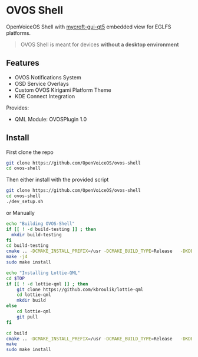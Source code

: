 OVOS Shell
======================

OpenVoiceOS Shell with [mycroft-gui-qt5](https://github.com/OpenVoiceOS/mycroft-gui-qt5) embedded view for EGLFS platforms.

> OVOS Shell is meant for devices **without a desktop environment**

## Features

- OVOS Notifications System
- OSD Service Overlays
- Custom OVOS Kirigami Platform Theme
- KDE Connect Integration

Provides:
- QML Module: OVOSPlugin 1.0

## Install

First clone the repo
```bash
git clone https://github.com/OpenVoiceOS/ovos-shell
cd ovos-shell
```

Then either install with the provided script
```bash
git clone https://github.com/OpenVoiceOS/ovos-shell
cd ovos-shell
./dev_setup.sh
```

or Manually
```bash
echo "Building OVOS-Shell"
if [[ ! -d build-testing ]] ; then
  mkdir build-testing
fi
cd build-testing
cmake .. -DCMAKE_INSTALL_PREFIX=/usr -DCMAKE_BUILD_TYPE=Release   -DKDE_INSTALL_LIBDIR=lib -DKDE_INSTALL_USE_QT_SYS_PATHS=ON
make -j4
sudo make install

echo "Installing Lottie-QML"
cd $TOP
if [[ ! -d lottie-qml ]] ; then
    git clone https://github.com/kbroulik/lottie-qml
    cd lottie-qml
    mkdir build
else
    cd lottie-qml
    git pull
fi

cd build
cmake .. -DCMAKE_INSTALL_PREFIX=/usr -DCMAKE_BUILD_TYPE=Release   -DKDE_INSTALL_LIBDIR=lib -DKDE_INSTALL_USE_QT_SYS_PATHS=ON
make
sudo make install
```